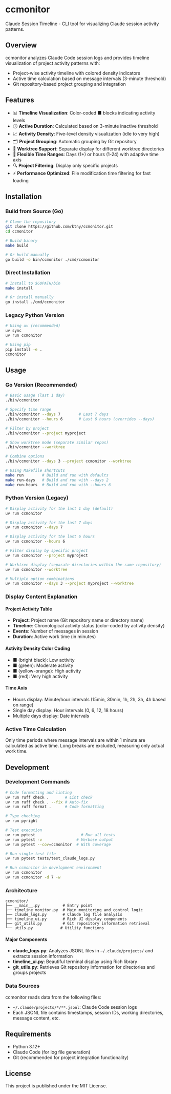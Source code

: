 # ccmonitor

Claude Session Timeline - CLI tool for visualizing Claude session activity patterns.

## Overview

ccmonitor analyzes Claude Code session logs and provides timeline visualization of project activity patterns with:
- Project-wise activity timeline with colored density indicators
- Active time calculation based on message intervals (3-minute threshold)
- Git repository-based project grouping and integration

## Features

- 📊 **Timeline Visualization**: Color-coded ■ blocks indicating activity levels
- 🕒 **Active Duration**: Calculated based on 3-minute inactive threshold  
- 📈 **Activity Density**: Five-level density visualization (idle to very high)
- 🗂️ **Project Grouping**: Automatic grouping by Git repository
- 🧵 **Worktree Support**: Separate display for different worktree directories
- 📅 **Flexible Time Ranges**: Days (1+) or hours (1-24) with adaptive time axis
- 🔍 **Project Filtering**: Display only specific projects
- ⚡ **Performance Optimized**: File modification time filtering for fast loading

## Installation

### Build from Source (Go)

```bash
# Clone the repository
git clone https://github.com/ktny/ccmonitor.git
cd ccmonitor

# Build binary
make build

# Or build manually
go build -o bin/ccmonitor ./cmd/ccmonitor
```

### Direct Installation

```bash
# Install to $GOPATH/bin
make install

# Or install manually
go install ./cmd/ccmonitor
```

### Legacy Python Version

```bash
# Using uv (recommended)
uv sync
uv run ccmonitor

# Using pip
pip install -e .
ccmonitor
```

## Usage

### Go Version (Recommended)

```bash
# Basic usage (last 1 day)
./bin/ccmonitor

# Specify time range
./bin/ccmonitor --days 7        # Last 7 days
./bin/ccmonitor --hours 6       # Last 6 hours (overrides --days)

# Filter by project
./bin/ccmonitor --project myproject

# Show worktree mode (separate similar repos)
./bin/ccmonitor --worktree

# Combine options
./bin/ccmonitor --days 3 --project ccmonitor --worktree

# Using Makefile shortcuts
make run        # Build and run with defaults
make run-days   # Build and run with --days 2  
make run-hours  # Build and run with --hours 6
```

### Python Version (Legacy)

```bash
# Display activity for the last 1 day (default)
uv run ccmonitor

# Display activity for the last 7 days
uv run ccmonitor --days 7

# Display activity for the last 6 hours  
uv run ccmonitor --hours 6

# Filter display by specific project
uv run ccmonitor --project myproject

# Worktree display (separate directories within the same repository)
uv run ccmonitor --worktree

# Multiple option combinations
uv run ccmonitor --days 3 --project myproject --worktree
```

### Display Content Explanation

#### Project Activity Table
- **Project**: Project name (Git repository name or directory name)
- **Timeline**: Chronological activity status (color-coded by activity density)
- **Events**: Number of messages in session
- **Duration**: Active work time (in minutes)

#### Activity Density Color Coding
- ■ (bright black): Low activity
- ■ (green): Moderate activity
- ■ (yellow-orange): High activity
- ■ (red): Very high activity

#### Time Axis
- Hours display: Minute/hour intervals (15min, 30min, 1h, 2h, 3h, 4h based on range)
- Single day display: Hour intervals (0, 6, 12, 18 hours)
- Multiple days display: Date intervals

### Active Time Calculation

Only time periods where message intervals are within 1 minute are calculated as active time. Long breaks are excluded, measuring only actual work time.

## Development

### Development Commands

```bash
# Code formatting and linting
uv run ruff check .       # Lint check
uv run ruff check . --fix # Auto-fix
uv run ruff format .      # Code formatting

# Type checking
uv run pyright

# Test execution
uv run pytest                    # Run all tests
uv run pytest -v               # Verbose output
uv run pytest --cov=ccmonitor  # With coverage

# Run single test file
uv run pytest tests/test_claude_logs.py

# Run ccmonitor in development environment
uv run ccmonitor
uv run ccmonitor -d 7 -w
```

### Architecture

```
ccmonitor/
├── __main__.py          # Entry point
├── timeline_monitor.py  # Main monitoring and control logic
├── claude_logs.py       # Claude log file analysis
├── timeline_ui.py       # Rich UI display components
├── git_utils.py         # Git repository information retrieval
└── utils.py            # Utility functions
```

#### Major Components
- **claude_logs.py**: Analyzes JSONL files in `~/.claude/projects/` and extracts session information
- **timeline_ui.py**: Beautiful terminal display using Rich library
- **git_utils.py**: Retrieves Git repository information for directories and groups projects

### Data Sources

ccmonitor reads data from the following files:
- `~/.claude/projects/*/**.jsonl`: Claude Code session logs
- Each JSONL file contains timestamps, session IDs, working directories, message content, etc.

## Requirements

- Python 3.12+
- Claude Code (for log file generation)
- Git (recommended for project integration functionality)

## License

This project is published under the MIT License.